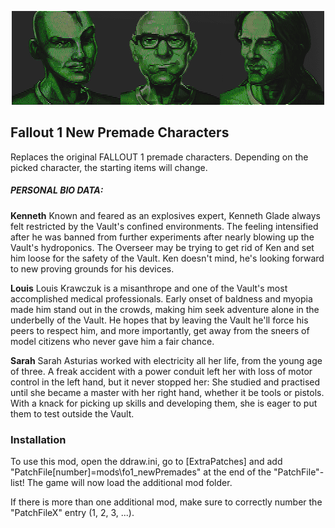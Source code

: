 <p align="center"><img src="fo1_new_premades.png" alt="Fallout 1 New Premades"/></p>

Fallout 1 New Premade Characters
--------------------------------

Replaces the original FALLOUT 1 premade characters. Depending on the picked character, the starting items will change.

##### PERSONAL BIO DATA:
**Kenneth**
Known and feared as an explosives expert, Kenneth Glade always felt restricted by the Vault's confined environments. The feeling intensified after he was banned from further experiments after nearly blowing up the Vault's hydroponics. The Overseer may be trying to get rid of Ken and set him loose for the safety of the Vault. Ken doesn't mind, he's looking forward to new proving grounds for his devices.

**Louis**
Louis Krawczuk is a misanthrope and one of the Vault's most accomplished medical professionals. Early onset of baldness and myopia made him stand out in the crowds, making him seek adventure alone in the underbelly of the Vault. He hopes that by leaving the Vault he'll force his peers to respect him, and more importantly, get away from the sneers of model citizens who never gave him a fair chance.

**Sarah**
Sarah Asturias worked with electricity all her life, from the young age of three. A freak accident with a power conduit left her with loss of motor control in the left hand, but it never stopped her: She studied and practised until she became a master with her right hand, whether it be tools or pistols. With a knack for picking up skills and developing them, she is eager to put them to test outside the Vault.

### Installation
To use this mod, open the ddraw.ini, go to [ExtraPatches] and add "PatchFile[number]=mods\fo1_newPremades" at the end of the "PatchFile"-list!
The game will now load the additional mod folder.

If there is more than one additional mod, make sure to correctly number the "PatchFileX" entry (1, 2, 3, ...).

